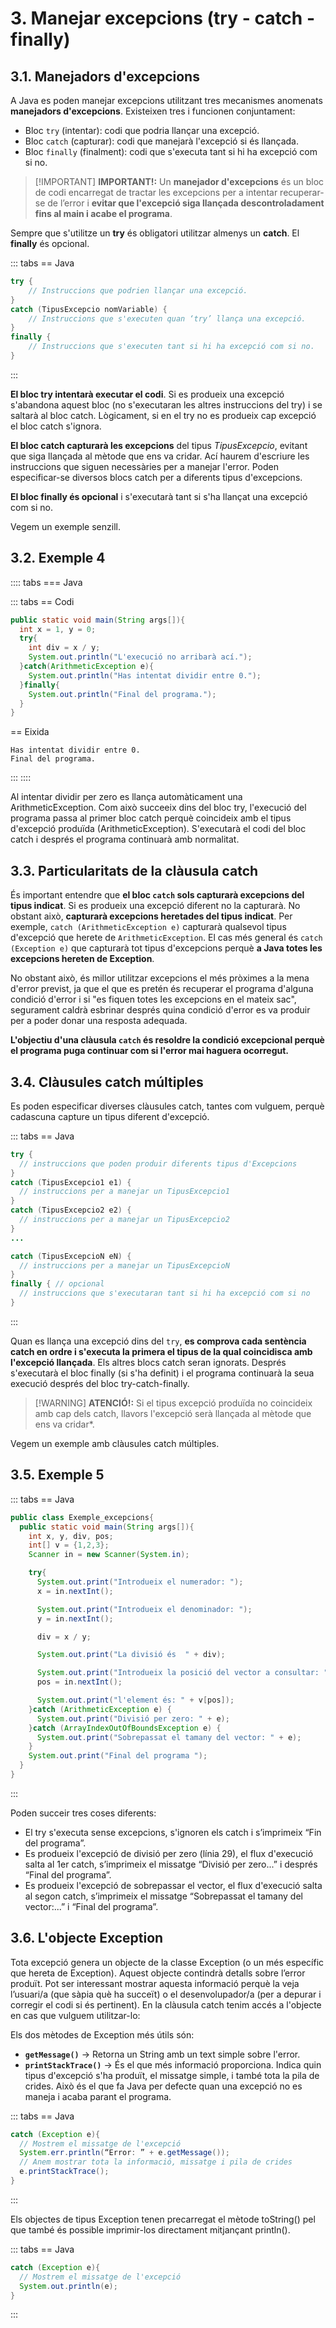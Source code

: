 # 3. Manejar excepcions (try - catch - finally)

## 3.1. Manejadors d'excepcions

A Java es poden manejar excepcions utilitzant tres mecanismes anomenats **manejadors d'excepcions**. Existeixen tres i funcionen conjuntament:

- Bloc `try` (intentar): codi que podria llançar una excepció.
- Bloc `catch` (capturar): codi que manejarà l'excepció si és llançada.
- Bloc `finally` (finalment): codi que s'executa tant si hi ha excepció com si no.

>[!IMPORTANT] <strong>IMPORTANT!:</strong>
>Un **manejador d'excepcions** és un bloc de codi encarregat de tractar les excepcions per a intentar recuperar-se de l’error i **evitar que l'excepció siga llançada descontroladament fins al main i acabe el programa**.

Sempre que s'utilitze un **try** és obligatori utilitzar almenys un **catch**. El **finally** és opcional.

::: tabs
== Java

```java
try {
    // Instruccions que podrien llançar una excepció.
}
catch (TipusExcepcio nomVariable) {
    // Instruccions que s'executen quan ‘try’ llança una excepció.
}
finally {
    // Instruccions que s'executen tant si hi ha excepció com si no.
}
```

:::

**El bloc try intentarà executar el codi**. Si es produeix una excepció s'abandona aquest bloc (no s'executaran les altres instruccions del try) i se saltarà al bloc catch. Lògicament, si en el try no es produeix cap excepció el bloc catch s'ignora.

**El bloc catch capturarà les excepcions** del tipus <i>TipusExcepcio</i>, evitant que siga llançada al mètode que ens va cridar. Ací haurem d'escriure les instruccions que siguen necessàries per a manejar l'error. Poden especificar-se diversos blocs catch per a diferents tipus d'excepcions.

**El bloc finally és opcional** i s'executarà tant si s'ha llançat una excepció com si no.

Vegem un exemple senzill.

## 3.2. Exemple 4

:::: tabs
=== Java

::: tabs
== Codi

```java
public static void main(String args[]){
  int x = 1, y = 0;
  try{
    int div = x / y;
    System.out.println("L'execució no arribarà ací.");
  }catch(ArithmeticException e){
    System.out.println("Has intentat dividir entre 0.");
  }finally{
    System.out.println("Final del programa.");
  }
}
```

== Eixida

```plaintext
Has intentat dividir entre 0.
Final del programa.
```

:::
::::

Al intentar dividir per zero es llança automàticament una ArithmeticException. Com això succeeix dins del bloc try, l'execució del programa passa al primer bloc catch perquè coincideix amb el tipus d'excepció produïda (ArithmeticException). S'executarà el codi del bloc catch i després el programa continuarà amb normalitat.

## 3.3. Particularitats de la clàusula catch

És important entendre que **el bloc `catch` sols capturarà excepcions del tipus indicat**. Si es produeix una excepció diferent no la capturarà. No obstant això, **capturarà excepcions heretades del tipus indicat**. Per exemple, `catch (ArithmeticException e)` capturarà qualsevol tipus d'excepció que herete de `ArithmeticException`. El cas més general és `catch (Exception e)` que capturarà tot tipus d'excepcions perquè **a Java totes les excepcions hereten de Exception**.

No obstant això, és millor utilitzar excepcions el més pròximes a la mena d'error previst, ja que el que es pretén és recuperar el programa d'alguna condició d'error i si "es fiquen totes les excepcions en el mateix sac", segurament caldrà esbrinar després quina condició d'error es va produir per a poder donar una resposta adequada.

**L'objectiu d'una clàusula `catch` és resoldre la condició excepcional perquè el programa puga continuar com si l'error mai haguera ocorregut.**

## 3.4. Clàusules catch múltiples

Es poden especificar diverses clàusules catch, tantes com vulguem, perquè cadascuna capture un
tipus diferent d'excepció.

::: tabs
== Java

```java
try {
  // instruccions que poden produir diferents tipus d'Excepcions
}
catch (TipusExcepcio1 e1) {
  // instruccions per a manejar un TipusExcepcio1
}
catch (TipusExcepcio2 e2) {
  // instruccions per a manejar un TipusExcepcio2
}
...

catch (TipusExcepcioN eN) {
  // instruccions per a manejar un TipusExcepcioN
}
finally { // opcional
  // instruccions que s'executaran tant si hi ha excepció com si no
}
```

:::

Quan es llança una excepció dins del `try`, **es comprova cada sentència catch en ordre i s'executa la primera el tipus de la qual coincidisca amb l'excepció llançada**. Els altres blocs catch seran ignorats. Després s'executarà el bloc finally (si s'ha definit) i el programa continuarà la seua execució després del bloc try-catch-finally.

>[!WARNING] <strong>ATENCIÓ!:</strong>
>Si el tipus excepció produïda no coincideix amb cap dels catch, llavors l'excepció serà llançada al mètode que ens va cridar*.

Vegem un exemple amb clàusules catch múltiples.

## 3.5. Exemple 5

::: tabs
== Java

```java
public class Exemple_excepcions{
  public static void main(String args[]){
    int x, y, div, pos;
    int[] v = {1,2,3};
    Scanner in = new Scanner(System.in);

    try{
      System.out.print("Introdueix el numerador: ");
      x = in.nextInt();

      System.out.print("Introdueix el denominador: ");
      y = in.nextInt();

      div = x / y;

      System.out.print("La divisió és  " + div);

      System.out.print("Introdueix la posició del vector a consultar: ");
      pos = in.nextInt();

      System.out.print("l'element és: " + v[pos]);
    }catch (ArithmeticException e) {
      System.out.print("Divisió per zero: " + e);
    }catch (ArrayIndexOutOfBoundsException e) {
      System.out.print("Sobrepassat el tamany del vector: " + e);
    }
    System.out.print("Final del programa ");
  }
}
```

:::

Poden succeir tres coses diferents:

- El try s'executa sense excepcions, s'ignoren els catch i s’imprimeix “Fin del programa”.
- Es produeix l'excepció de divisió per zero (línia 29), el flux d'execució salta al 1er catch, s’imprimeix el missatge “Divisió per zero...” i després “Final del programa”.
- Es produeix l'excepció de sobrepassar el vector, el flux d'execució salta al segon catch, s’imprimeix el missatge “Sobrepassat el tamany del vector:...” i “Final del programa”.

## 3.6. L'objecte Exception

Tota excepció genera un objecte de la classe Exception (o un més específic que hereta de Exception). Aquest objecte contindrà detalls sobre l’error produït. Pot ser interessant mostrar aquesta informació perquè la veja l’usuari/a (que sàpia què ha succeït) o el desenvolupador/a (per a depurar i corregir el codi si és pertinent). En la clàusula catch tenim accés a l'objecte en cas que vulguem utilitzar-lo:

Els dos mètodes de Exception més útils són:

- **`getMessage()`** → Retorna un String amb un text simple sobre l'error.
- **`printStackTrace()`** → És el que més informació proporciona. Indica quin tipus d'excepció s'ha produït, el missatge simple, i també tota la pila de crides. Això és el que fa Java per defecte quan una excepció no es maneja i acaba parant el programa.

::: tabs
== Java

```java
catch (Exception e){
  // Mostrem el missatge de l'excepció
  System.err.println(“Error: ” + e.getMessage());
  // Anem mostrar tota la informació, missatge i pila de crides
  e.printStackTrace();
}

```

:::

Els objectes de tipus Exception tenen precarregat el mètode toString() pel que també és possible imprimir-los directament mitjançant println().

::: tabs
== Java

```java
catch (Exception e){
  // Mostrem el missatge de l'excepció
  System.out.println(e);
}
```

:::
